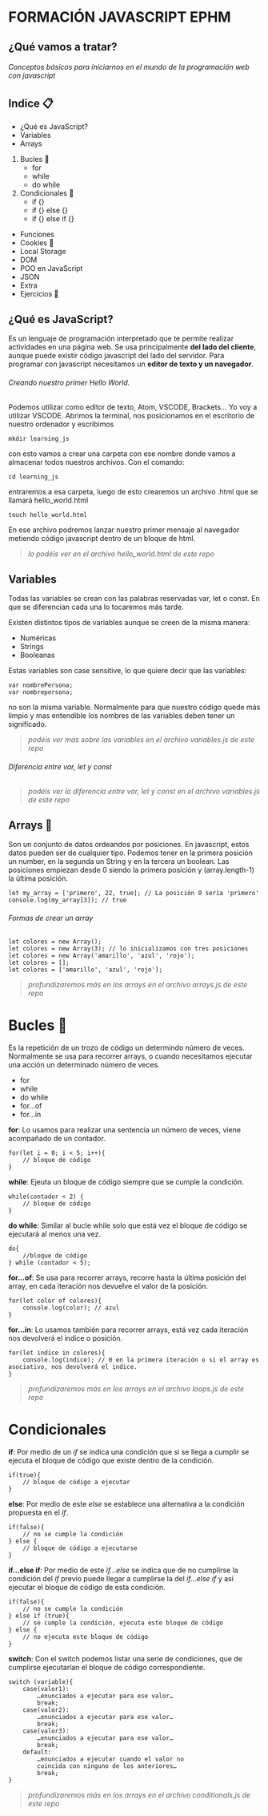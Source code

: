 # FORMACIÓN JAVASCRIPT EPHM
## ¿Qué vamos a tratar?
###### Conceptos básicos para iniciarnos en el mundo de la programación web con javascript

## Indice :clipboard:

- ¿Qué es JavaScript?
- Variables
- Arrays
1. Bucles :pushpin:
    - for
    - while
    - do while
1. Condicionales :pushpin:
    - if {}
    - if {} else {}
    - if {} else if {}
- Funciones
- Cookies :cookie:
- Local Storage
- DOM
- POO en JavaScript
- JSON
- Extra
- Ejercicios :tada:

## ¿Qué es JavaScript?

Es un lenguaje de programación interpretado que te permite realizar actividades en una página web.
Se usa principalmente **del lado del cliente**, aunque puede existir código javascript del lado del servidor.
Para programar con javascript necesitamos un **editor de texto y un navegador**.

###### Creando nuestro primer Hello World.
Podemos utilizar como editor de texto, Atom, VSCODE, Brackets...
Yo voy a utilizar VSCODE.
Abrimos la terminal, nos posicionamos en el escritorio de nuestro ordenador y escribimos
```
mkdir learning_js
```
con esto vamos a crear una carpeta con ese nombre donde vamos a almacenar todos nuestros archivos.
Con el comando:
```
cd learning_js
```
entraremos a esa carpeta, luego de esto crearemos un archivo .html que se llamará hello_world.html
```
touch hello_world.html
```
En ese archivo podremos lanzar nuestro primer mensaje al navegador metiendo código javascript dentro de un bloque de html.
> *lo podéis ver en el archivo hello_world.html de este repo*

## Variables

Todas las variables se crean con las palabras reservadas var, let o const.
En que se diferencian cada una lo tocaremos más tarde.

Existen distintos tipos de variables aunque se creen de la misma manera:
- Numéricas
- Strings
- Booleanas

Estas variables son case sensitive, lo que quiere decir que las variables:
```
var nombrePersona;
var nombrepersona;
```
no son la misma variable.
Normalmente para que nuestro código quede más limpio y mas entendible los nombres de las variables deben tener un significado.

> *podéis ver más sobre las variables en el archivo variables.js de este repo*

###### Diferencia entre var, let y const

> *podéis ver la diferencia entre var, let y const en el archivo variables.js de este repo*

## Arrays :wrench:

Son un conjunto de datos ordeandos por posiciones. En javascript, estos datos pueden ser de cualquier tipo. Podemos tener en la primera posición un number, en la segunda un String y en la tercera un boolean.
Las posiciones empiezan desde 0 siendo la primera posición y (array.length-1) la última posición.
```
let my_array = ['primero', 22, true]; // La posición 0 sería 'primero'
console.log(my_array[3]); // true
```

###### Formas de crear un array 

```
let colores = new Array();
let colores = new Array(3); // lo inicializamos con tres posiciones
let colores = new Array('amarillo', 'azul', 'rojo');
let colores = [];
let colores = ['amarillo', 'azul', 'rojo'];
```

> *profundizaremos más en los arrays en el archivo arrays.js de este repo*

# Bucles :arrows_counterclockwise:

Es la repetición de un trozo de código un determindo número de veces.
Normalmente se usa para recorrer arrays, o cuando necesitamos ejecutar una acción un determinado número de veces.

- for
- while
- do while 
- for...of
- for...in

**for**:
Lo usamos para realizar una sentencia un número de veces, viene acompañado de un contador.

```
for(let i = 0; i < 5; i++){
    // bloque de código
}
```

**while**:
Ejeuta un bloque de código siempre que se cumple la condición.

```
while(contador < 2) {
    // bloque de código
}
```

**do while**:
Similar al bucle while solo que está vez el bloque de código se ejecutará al menos una vez.

```
do{
    //bloque de código
} while (contador < 5);
```

**for...of**:
Se usa para recorrer arrays, recorre hasta la última posición del array, en cada iteración nos devuelve el valor de la posición.

```
for(let color of colores){
    console.log(color); // azul
}
```

**for...in**:
Lo usamos también para recorrer arrays, está vez cada iteración nos devolverá el indice o posición.

```
for(let indice in colores){
    console.log(indice); // 0 en la primera iteración o si el array es asociativo, nos devolverá el indice.
}
```
> *profundizaremos más en los arrays en el archivo loops.js de este repo*

# Condicionales

**if**:
Por medio de un *if* se indica una condición que si se llega a cumplir se ejecuta el bloque de código que existe dentro de la condición.

```
if(true){
    // bloque de código a ejecutar
}
```

**else**:
Por medio de este *else* se establece una alternativa a la condición propuesta en el *if*.
```
if(false){
    // no se cumple la condición
} else {
    // bloque de código a ejecutarse
}
```

**if...else if**:
Por medio de este *if...else* se indica que de no cumplirse la condición del *if* previo puede llegar a cumplirse la del *if...else if* y asi ejecutar el bloque de código de esta condición.

```
if(false){
    // no se cumple la condición
} else if (true){
    // se cumple la condición, ejecuta este bloque de código
} else {
    // no ejecuta este bloque de código
}
```

**switch**:
Con el switch podemos listar una serie de condiciones, que de cumplirse ejecutarían el bloque de código correspondiente.

```
switch (variable){
    case(valor1):
        …enunciados a ejecutar para ese valor…
        break;
    case(valor2):
        …enunciados a ejecutar para ese valor…
        break;
    case(valor3):
        …enunciados a ejecutar para ese valor…
        break;
    default:
        …enunciados a ejecutar cuando el valor no 
        coincida con ninguno de los anteriores…
        break;
}
```

> *profundizaremos más en los arrays en el archivo conditionals.js de este repo*
